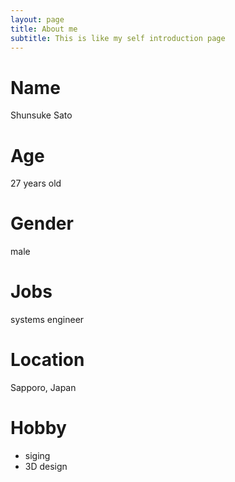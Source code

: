 ```yaml
---
layout: page
title: About me
subtitle: This is like my self introduction page
---
```


# Name
Shunsuke Sato
# Age
27 years old
# Gender
male
# Jobs
systems engineer
# Location
Sapporo, Japan
# Hobby
- siging
- 3D design